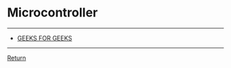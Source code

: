 # Microcontroller

---

- [GEEKS FOR GEEKS](https://www.geeksforgeeks.org/pin-diagram-of-8051-microcontroller/?ref=ml_lbp)

---

[Return](./../readme.md)
